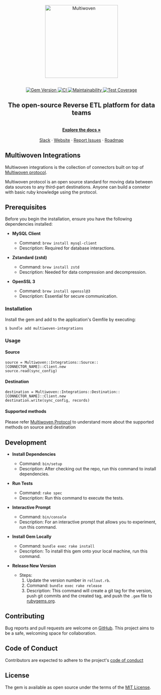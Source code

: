 <div align="center">
  <a href="https://multiwoven.com?utm_source=github" target="_blank">
    <img src="https://res.cloudinary.com/dspflukeu/image/upload/v1706696350/Multiwoven/Logo_hrkaxj.png" alt="Multiwoven" width="240" />
  </a>
</div>
<br />
<p align="center">
  <a href="http://badge.fury.io/rb/multiwoven-integrations">
    <img src="https://badge.fury.io/rb/multiwoven-integrations.svg" alt="Gem Version">
  </a>
  <a href="https://github.com/Multiwoven/multiwoven-integrations/actions/workflows/ci.yml">
    <img src="https://github.com/Multiwoven/multiwoven-integrations/actions/workflows/ci.yml/badge.svg" alt="CI">
  </a>
  <a href="https://codeclimate.com/repos/657d0a2a60265a2f2155ffca/maintainability">
    <img src="https://api.codeclimate.com/v1/badges/d841270f1f7a966043c1/maintainability" alt="Maintainability">
  </a>
  <a href="https://codeclimate.com/repos/657d0a2a60265a2f2155ffca/test_coverage">
    <img src="https://api.codeclimate.com/v1/badges/d841270f1f7a966043c1/test_coverage" alt="Test Coverage">
  </a>
</p>
<h2 align="center">The open-source Reverse ETL platform for data teams</h2>

<p align="center">
  <br />
  <a href="https://docs.multiwoven.com" rel="">
    <strong>Explore the docs »</strong>
  </a>
  <br />
  <br />
  <a href="https://join.slack.com/t/multiwoven/shared_invite/zt-2bnjye26u-~lu_FFOMLpChOYxvovep7g">Slack</a>
    ·
    <a href="https://multiwoven.com">Website</a>
    ·
    <a href="https://github.com/Multiwoven/multiwoven-integrations/issues">Report Issues</a>
    ·
    <a href="https://github.com/orgs/Multiwoven/projects/4">Roadmap</a>
</p>

## Multiwoven Integrations

Multiwoven integrations is the collection of connectors built on top of [Multiwoven protocol](https://docs.multiwoven.com/guides/architecture/multiwoven-protocol).

Multiwoven protocol is an open source standard for moving data between data sources to any third-part destinations.
Anyone can build a connetor with basic ruby knowledge using the protocol.

## Prerequisites

Before you begin the installation, ensure you have the following dependencies installed:

- **MySQL Client**
  - Command: `brew install mysql-client`
  - Description: Required for database interactions.

- **Zstandard (zstd)**
  - Command: `brew install zstd`
  - Description: Needed for data compression and decompression.

- **OpenSSL 3**
  - Command: `brew install openssl@3`
  - Description: Essential for secure communication.


### Installation

Install the gem and add to the application's Gemfile by executing:

    $ bundle add multiwoven-integrations


### Usage

#### Source
```
source = Multiwoven::Integrations::Source::[CONNECTOR_NAME]::Client.new
source.read(sync_config)
```
#### Destination

```
destination = Multiwoven::Integrations::Destination::[CONNECTOR_NAME]::Client.new
destination.write(sync_config, records)
```

#### Supported methods 
Please refer [Multiwoven Protocol](https://docs.multiwoven.com/guides/architecture/multiwoven-protocol) to understand more about the supported methods on source and destination

## Development

- **Install Dependencies**
  - Command: `bin/setup`
  - Description: After checking out the repo, run this command to install dependencies.

- **Run Tests**
  - Command: `rake spec`
  - Description: Run this command to execute the tests.

- **Interactive Prompt**
  - Command: `bin/console`
  - Description: For an interactive prompt that allows you to experiment, run this command.

- **Install Gem Locally**
  - Command: `bundle exec rake install`
  - Description: To install this gem onto your local machine, run this command.

- **Release New Version**
  - Steps:
    1. Update the version number in `rollout.rb`.
    2. Command: `bundle exec rake release`
    3. Description: This command will create a git tag for the version, push git commits and the created tag, and push the `.gem` file to [rubygems.org](https://rubygems.org).


## Contributing

Bug reports and pull requests are welcome on [GitHub](https://github.com/Multiwoven/multiwoven-integrations). This project aims to be a safe, welcoming space for collaboration.

## Code of Conduct

Contributors are expected to adhere to the project's [code of conduct](https://github.com/Multiwoven/multiwoven-integrations/blob/main/CODE_OF_CONDUCT.md)

## License

The gem is available as open source under the terms of the [MIT License](https://opensource.org/licenses/MIT).
